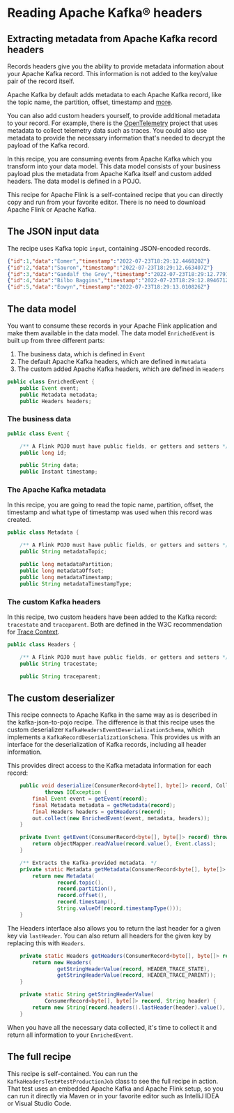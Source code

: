 # Reading Apache Kafka® headers

## Extracting metadata from Apache Kafka record headers

Records headers give you the ability to provide metadata information about your Apache Kafka record. This information is
not added to the key/value pair of the record itself. 

Apache Kafka by default adds metadata to each Apache Kafka record, like the topic name, the partition, offset, timestamp
and [more](https://kafka.apache.org/32/javadoc/org/apache/kafka/clients/consumer/ConsumerRecord.html).

You can also add custom headers yourself, to provide additional metadata to your record. For example, there is the
[OpenTelemetry](https://opentelemetry.io/) project that uses metadata to collect telemetry data such as traces. You
could also use metadata to provide the necessary information that's needed to decrypt the payload of the Kafka record. 

In this recipe, you are consuming events from Apache Kafka which you transform into your data model. This data model 
consists of your business payload plus the metadata from Apache Kafka itself and custom added headers. The data model is
defined in a POJO.

This recipe for Apache Flink is a self-contained recipe that you can directly copy and run from your favorite editor.
There is no need to download Apache Flink or Apache Kafka.

## The JSON input data

The recipe uses Kafka topic `input`, containing JSON-encoded records.

```json
{"id":1,"data":"Éomer","timestamp":"2022-07-23T18:29:12.446820Z"}
{"id":2,"data":"Sauron","timestamp":"2022-07-23T18:29:12.663407Z"}
{"id":3,"data":"Gandalf the Grey","timestamp":"2022-07-23T18:29:12.779154Z"}
{"id":4,"data":"Bilbo Baggins","timestamp":"2022-07-23T18:29:12.894671Z"}
{"id":5,"data":"Éowyn","timestamp":"2022-07-23T18:29:13.010826Z"}
```

## The data model

You want to consume these records in your Apache Flink application and make them available in the data model.
The data model `EnrichedEvent` is built up from three different parts:

1. The business data, which is defined in `Event`
2. The default Apache Kafka headers, which are defined in `Metadata`
3. The custom added Apache Kafka headers, which are defined in `Headers`

```java EnrichedEvent.java focus=4:6
public class EnrichedEvent {
    public Event event;
    public Metadata metadata;
    public Headers headers;
```

### The business data

```java Event.java focus=12,15:18
public class Event {

    /** A Flink POJO must have public fields, or getters and setters */
    public long id;

    public String data;
    public Instant timestamp;

```

### The Apache Kafka metadata

In this recipe, you are going to read the topic name, partition, offset, the timestamp and what type of timestamp was
used when this record was created. 

```java Metadata.java focus=6,9:14
public class Metadata {

    /** A Flink POJO must have public fields, or getters and setters */
    public String metadataTopic;

    public long metadataPartition;
    public long metadataOffset;
    public long metadataTimestamp;
    public String metadataTimestampType;
```

### The custom Kafka headers

In this recipe, two custom headers have been added to the Kafka record: `tracestate` and `traceparent`. Both are defined
in the W3C recommendation for [Trace Context](https://www.w3.org/TR/trace-context/).

```java Headers.java focus=9,12:14
public class Headers {

    /** A Flink POJO must have public fields, or getters and setters */
    public String tracestate;

    public String traceparent;
```

## The custom deserializer

This recipe connects to Apache Kafka in the same way as is described in the 
kafka-json-to-pojo recipe. The difference is that this recipe
uses the custom deserializer `KafkaHeadersEventDeserializationSchema`, which implements a `KafkaRecordDeserializationSchema`.
This provides us with an interface for the deserialization of Kafka records, including all header information. 

This provides direct access to the Kafka metadata information for each record:

```java KafkaHeadersEventDeserializationSchema.java focus=39,42,52:58
    public void deserialize(ConsumerRecord<byte[], byte[]> record, Collector<EnrichedEvent> out)
            throws IOException {
        final Event event = getEvent(record);
        final Metadata metadata = getMetadata(record);
        final Headers headers = getHeaders(record);
        out.collect(new EnrichedEvent(event, metadata, headers));
    }

    private Event getEvent(ConsumerRecord<byte[], byte[]> record) throws IOException {
        return objectMapper.readValue(record.value(), Event.class);
    }

    /** Extracts the Kafka-provided metadata. */
    private static Metadata getMetadata(ConsumerRecord<byte[], byte[]> record) {
        return new Metadata(
                record.topic(),
                record.partition(),
                record.offset(),
                record.timestamp(),
                String.valueOf(record.timestampType()));
    }
```

The Headers interface also allows you to return the last header for a given key via `lastHeader`. You can also return
all headers for the given key by replacing this with `Headers`. 

```java KafkaHeadersEventDeserializationSchema.java focus=39,43,62:70
    private static Headers getHeaders(ConsumerRecord<byte[], byte[]> record) {
        return new Headers(
                getStringHeaderValue(record, HEADER_TRACE_STATE),
                getStringHeaderValue(record, HEADER_TRACE_PARENT));
    }

    private static String getStringHeaderValue(
            ConsumerRecord<byte[], byte[]> record, String header) {
        return new String(record.headers().lastHeader(header).value(), StandardCharsets.UTF_8);
    }
```

When you have all the necessary data collected, it's time to collect it and return all information to your `EnrichedEvent`. 

## The full recipe

This recipe is self-contained. You can run the `KafkaHeadersTest#testProductionJob` class to see the full recipe
in action. That test uses an embedded Apache Kafka and Apache Flink setup, so you can run it directly via Maven or in
your favorite editor such as IntelliJ IDEA or Visual Studio Code.
